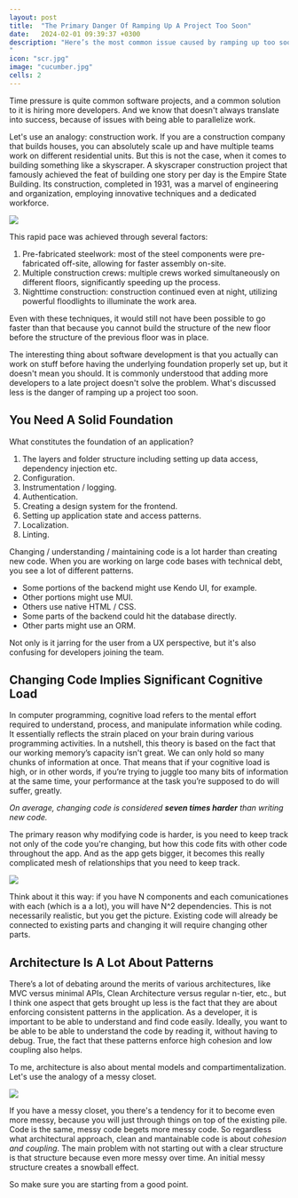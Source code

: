 ```yaml
---
layout: post
title:  "The Primary Danger Of Ramping Up A Project Too Soon"
date:   2024-02-01 09:39:37 +0300
description: "Here’s the most common issue caused by ramping up too soon: the lack of parallelization. If a woman gives birth to one child in 9 months, it doesn’t mean 3 women can’t birth the same child in 3 months. Which I’ve discussed at length in my estimation article here. Let's use another analogy: construction work. If you are a construction company that builds houses, you can absolutely scale up and have multiple teams work on different residential units.
"
icon: "scr.jpg"
image: "cucumber.jpg"
cells: 2
---
```

Time pressure is quite common software projects, and a common solution to it is hiring more developers. And we know that doesn't always translate into success, because of issues with being able to parallelize work.

Let's use an analogy: construction work. If you are a construction company that builds houses, you can absolutely scale up and have multiple teams work on different residential units. But this is not the case, when it comes to building something like a skyscraper. A skyscraper construction project that famously achieved the feat of building one story per day is the Empire State Building. Its construction, completed in 1931, was a marvel of engineering and organization, employing innovative techniques and a dedicated workforce.

<img src="skyscraper.jpg" data-src="skyscraper.jpg" class="img" loading="lazy" />

This rapid pace was achieved through several factors:

1. Pre-fabricated steelwork: most of the steel components were pre-fabricated off-site, allowing for faster assembly on-site.
2. Multiple construction crews: multiple crews worked simultaneously on different floors, significantly speeding up the process.
3. Nighttime construction: construction continued even at night, utilizing powerful floodlights to illuminate the work area.

Even with these techniques, it would still not have been possible to go faster than that because you cannot build the structure of the new floor before the structure of the previous floor was in place.

The interesting thing about software development is that you actually can work on stuff before having the underlying foundation properly set up, but it doesn't mean you should. It is commonly understood that adding more developers to a late project doesn't solve the problem. What's discussed less is the danger of ramping up a project too soon.

## You Need A Solid Foundation

What constitutes the foundation of an application?

1. The layers and folder structure including setting up data access, dependency injection etc.
2. Configuration.
3. Instrumentation / logging.
4. Authentication.
5. Creating a design system for the frontend.
6. Setting up application state and access patterns.
7. Localization.
8. Linting.

Changing / understanding / maintaining code is a lot harder than creating new code. When you are working on large code bases with technical debt, you see a lot of different patterns.

* Some portions of the backend might use Kendo UI, for example.
* Other portions might use MUI.
* Others use native HTML / CSS.
* Some parts of the backend could hit the database directly.
* Other parts might use an ORM.

Not only is it jarring for the user from a UX perspective, but it's also confusing for developers joining the team.

## Changing Code Implies Significant Cognitive Load

In computer programming, cognitive load refers to the mental effort required to understand, process, and manipulate information while coding. It essentially reflects the strain placed on your brain during various programming activities. In a nutshell, this theory is based on the fact that our working memory’s capacity isn't great. We can only hold so many chunks of information at once. That means that if your cognitive load is high, or in other words, if you’re trying to juggle too many bits of information at the same time, your performance at the task you’re supposed to do will suffer, greatly.

*On average, changing code is considered **seven times harder** than writing new code.*

The primary reason why modifying code is harder, is you need to keep track not only of the code you're changing, but how this code fits with other code throughout the app. And as the app gets bigger, it becomes this really complicated mesh of relationships that you need to keep track.

<img src="ball.svg" class="img" loading="lazy" />

Think about it this way: if you have N components and each comunicationes with each (which is a a lot), you will have N^2 dependencies. This is not necessarily realistic, but you get the picture. Existing code will already be connected to existing parts and changing it will require changing other parts. 

## Architecture Is A Lot About Patterns
There’s a lot of debating around the merits of various architectures, like MVC versus minimal APIs, Clean Architecture versus regular n-tier, etc., but I think one aspect that gets brought up less is the fact that they are about enforcing consistent patterns in the application. As a developer, it is important to be able to understand and find code easily. Ideally, you want to be able to be able to understand the code by reading it, without having to debug. True, the fact that these patterns enforce high cohesion and low coupling also helps.

To me, architecture is also about mental models and compartimentalization. Let's use the analogy of a messy closet.

<img src="messy.jpeg" class="img" loading="lazy" />


If you have a messy closet, you there's a tendency for it to become even more messy, because you will just through things on top of the existing pile. Code is the same, messy code begets more messy code. So regardless what architectural approach, clean and mantainable code is about *cohesion and coupling*. The main problem with not starting out with a clear structure is that structure because even more messy over time. An initial messy structure creates a snowball effect.

So make sure you are starting from a good point.
